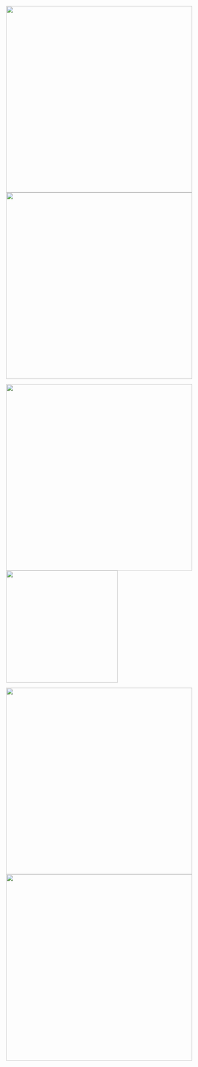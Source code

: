<p>
  <img width="500" src="https://github.com/Bizzaro/bizzaro/assets/10475262/72b7ff1b-aeb0-4e4d-ad77-339fb864b3ef" />
  <img width="500" src="https://github.com/Bizzaro/bizzaro/assets/10475262/2853bbc6-8076-4477-a149-b9b73ac02ae7" />
</p>
<p>
  <img width="500" src="https://user-images.githubusercontent.com/10475262/135364998-637d8829-6b19-4fe5-b1cb-b2ee641a912a.png" '/>
   <img width="300" src="https://user-images.githubusercontent.com/10475262/162006606-d012a34a-4a64-4430-b71e-ccddf45552aa.png" />
</p>

<p>
  <img width="500" src="https://github.com/user-attachments/assets/93ede408-7d9c-464c-8329-b01e2d740f07" '/>
  <img width="500" src="https://user-images.githubusercontent.com/10475262/135365310-a78c4a0b-b053-4aaa-a034-589a9b1ecceb.png" /> 
</p>

